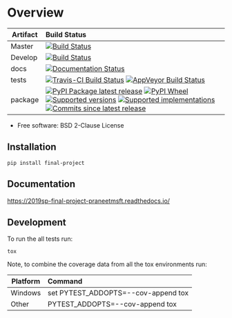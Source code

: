 Overview
========  

| Artifact | Build Status |
| ------ | :-------- | 
| Master | [![Build Status](https://travis-ci.com/praneetmsft/csci-e-29-final-project.svg?branch=master)](https://travis-ci.com/praneetmsft/csci-e-29-final-project) | 
| Develop | [![Build Status](https://travis-ci.com/praneetmsft/csci-e-29-final-project.svg?branch=develop)](https://travis-ci.com/praneetmsft/csci-e-29-final-project) |
| docs | [![Documentation Status](https://readthedocs.org/projects/2019sp-final-project-praneetmsft/badge/?style=flat)](https://readthedocs.org/projects/2019sp-final-project-praneetmsft)  |
| tests | [![Travis-CI Build Status](https://travis-ci.org/csci-e-29/2019sp-final-project-praneetmsft.svg?branch=master)](https://travis-ci.org/csci-e-29/2019sp-final-project-praneetmsft)  [![AppVeyor Build Status](https://ci.appveyor.com/api/projects/status/github/csci-e-29/2019sp-final-project-praneetmsft?branch=master&svg=true)](https://ci.appveyor.com/project/csci-e-29/2019sp-final-project-praneetmsft) |
| package | [![PyPI Package latest release](https://img.shields.io/pypi/v/final-project.svg)](https://pypi.org/project/final-project) [![PyPI Wheel](https://img.shields.io/pypi/wheel/final-project.svg)](https://pypi.org/project/final-project) [![Supported versions](https://img.shields.io/pypi/pyversions/final-project.svg)](https://pypi.org/project/final-project) [![Supported implementations](https://img.shields.io/pypi/implementation/final-project.svg)](https://pypi.org/project/final-project)  [![Commits since latest release](https://img.shields.io/github/commits-since/csci-e-29/2019sp-final-project-praneetmsft/v0.0.0.svg)](https://github.com/csci-e-29/2019sp-final-project-praneetmsft/compare/v0.0.0...master)  |


-   Free software: BSD 2-Clause License

Installation
------------

    pip install final-project

Documentation
-------------

<https://2019sp-final-project-praneetmsft.readthedocs.io/>

Development
-----------

To run the all tests run:

    tox

Note, to combine the coverage data from all the tox environments run:

| Platform | Command | 
| ------ | :-------- | 
| Windows | set PYTEST_ADDOPTS=--cov-append tox | 
| Other | PYTEST_ADDOPTS=--cov-append tox | 

